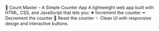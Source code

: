 🧮 Count Master – A Simple Counter App  A lightweight web app built with HTML, CSS, and JavaScript that lets you:  ➕ Increment the counter  ➖ Decrement the counter  🔄 Reset the counter  ✨ Clean UI with responsive design and interactive buttons.
